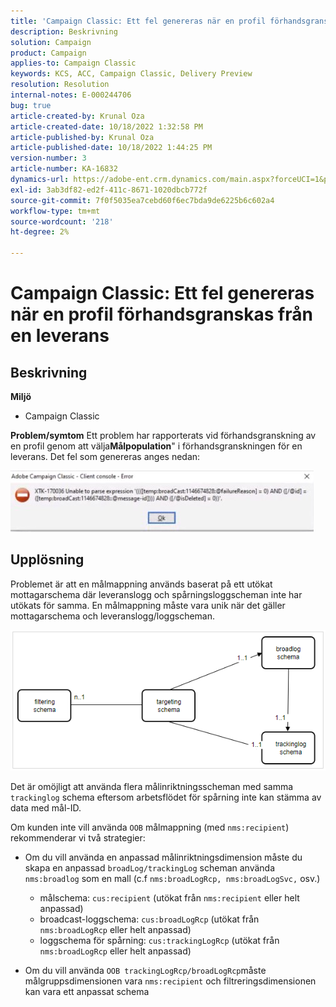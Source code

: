 ```yaml
---
title: 'Campaign Classic: Ett fel genereras när en profil förhandsgranskas från en leverans'
description: Beskrivning
solution: Campaign
product: Campaign
applies-to: Campaign Classic
keywords: KCS, ACC, Campaign Classic, Delivery Preview
resolution: Resolution
internal-notes: E-000244706
bug: true
article-created-by: Krunal Oza
article-created-date: 10/18/2022 1:32:58 PM
article-published-by: Krunal Oza
article-published-date: 10/18/2022 1:44:25 PM
version-number: 3
article-number: KA-16832
dynamics-url: https://adobe-ent.crm.dynamics.com/main.aspx?forceUCI=1&pagetype=entityrecord&etn=knowledgearticle&id=87df405c-e94e-ed11-bba2-00224808679b
exl-id: 3ab3df82-ed2f-411c-8671-1020dbcb772f
source-git-commit: 7f0f5035ea7cebd60f6ec7bda9de6225b6c602a4
workflow-type: tm+mt
source-wordcount: '218'
ht-degree: 2%

---
```


# Campaign Classic: Ett fel genereras när en profil förhandsgranskas från en leverans

## Beskrivning

<b>Miljö</b>
- Campaign Classic



<b>Problem/symtom</b>
Ett problem har rapporterats vid förhandsgranskning av en profil genom att välja<b>Målpopulation</b>&quot; i förhandsgranskningen för en leverans. Det fel som genereras anges nedan:

![](assets/___88df405c-e94e-ed11-bba2-00224808679b___.jpeg)




## Upplösning


Problemet är att en målmappning används baserat på ett utökat mottagarschema där leveranslogg och spårningsloggscheman inte har utökats för samma. En målmappning måste vara unik när det gäller mottagarschema och leveranslogg/loggscheman.

![](assets/3ec555a6-30d1-ec11-a7b5-0022480a8d10.png)

Det är omöjligt att använda flera målinriktningsscheman med samma `trackinglog` schema eftersom arbetsflödet för spårning inte kan stämma av data med mål-ID.

Om kunden inte vill använda `OOB` målmappning (med `nms:recipient`) rekommenderar vi två strategier:

- Om du vill använda en anpassad målinriktningsdimension måste du skapa en anpassad `broadLog/trackingLog` scheman använda `nms:broadlog` som en mall (c.f `nms:broadLogRcp, nms:broadLogSvc,` osv.)

   - målschema: `cus:recipient` (utökat från `nms:recipient` eller helt anpassad)
   - broadcast-loggschema: `cus:broadLogRcp` (utökat från `nms:broadLogRcp` eller helt anpassad)
   - loggschema för spårning: `cus:trackingLogRcp` (utökat från `nms:broadLogRcp` eller helt anpassad)
- Om du vill använda `OOB trackingLogRcp/broadLogRcp`måste målgruppsdimensionen vara `nms:recipient` och filtreringsdimensionen kan vara ett anpassat schema
